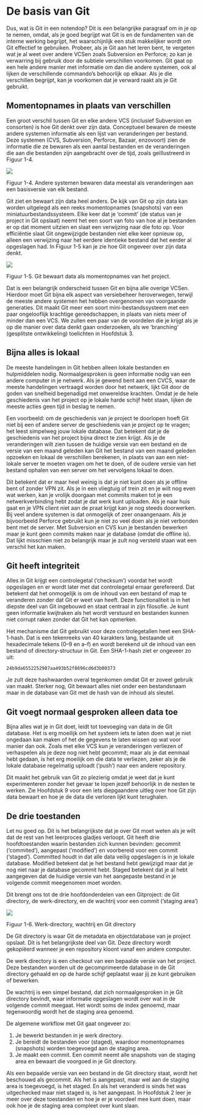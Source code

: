 # De basis van Git

Dus, wat is Git in een notendop? Dit is een belangrijke paragraaf om in je op te nemen, omdat, als je goed begrijpt wat Git is en de fundamenten van de interne werking begrijpt, het waarschijnlijk een stuk makkelijker wordt om Git effectief te gebruiken. Probeer, als je Git aan het leren bent, te vergeten wat je al weet over andere VCSen zoals Subversion en Perforce; zo kan je verwarring bij gebruik door de subtiele verschillen voorkomen. Git gaat op een hele andere manier met informatie om dan die andere systemen, ook al lijken de verschillende commando’s behoorlijk op elkaar. Als je die verschillen begrijpt, kan je voorkomen dat je verward raakt als je Git gebruikt.

## Momentopnames in plaats van verschillen

Een groot verschil tussen Git en elke andere VCS (inclusief Subversion en consorten) is hoe Git denkt over zijn data. Conceptueel bewaren de meeste andere systemen informatie als een lijst van veranderingen per bestand. Deze systemen (CVS, Subversion, Perforce, Bazaar, enzovoort) zien de informatie die ze bewaren als een aantal bestanden en de veranderingen die aan die bestanden zijn aangebracht over de tijd, zoals geïllustreerd in Figuur 1-4.


![](http://git-scm.com/figures/18333fig0104-tn.png)

Figuur 1-4. Andere systemen bewaren data meestal als veranderingen aan een basisversie van elk bestand.

Git ziet en bewaart zijn data heel anders. De kijk van Git op zijn data kan worden uitgelegd als een reeks momentopnames (snapshots) van een miniatuurbestandssysteem. Elke keer dat je ‘commit’ (de status van je project in Git opslaat) neemt het een soort van foto van hoe al je bestanden er op dat moment uitzien en slaat een verwijzing naar die foto op. Voor efficiëntie slaat Git ongewijzigde bestanden niet elke keer opnieuw op, alleen een verwijzing naar het eerdere identieke bestand dat het eerder al opgeslagen had. In Figuur 1-5 kan je zie hoe Git ongeveer over zijn data denkt.


![](http://git-scm.com/figures/18333fig0105-tn.png)

Figuur 1-5. Git bewaart data als momentopnames van het project.

Dat is een belangrijk onderscheid tussen Git en bijna alle overige VCSen. Hierdoor moet Git bijna elk aspect van versiebeheer heroverwegen, terwijl de meeste andere systemen het hebben overgenomen van voorgaande generaties. Dit maakt Git meer een soort mini-bestandssysteem met een paar ongelooflijk krachtige gereedschappen, in plaats van niets meer of minder dan een VCS. We zullen een paar van de voordelen die je krijgt als je op die manier over data denkt gaan onderzoeken, als we ‘branching’ (gesplitste ontwikkeling) toelichten in Hoofdstuk 3.

## Bijna alles is lokaal

De meeste handelingen in Git hebben alleen lokale bestanden en hulpmiddelen nodig. Normaalgesproken is geen informatie nodig van een andere computer in je netwerk. Als je gewend bent aan een CVCS, waar de meeste handelingen vertraagd worden door het netwerk, lijkt Git door de goden van snelheid begenadigd met onwereldse krachten. Omdat je de hele geschiedenis van het project op je lokale harde schijf hebt staan, lijken de meeste acties geen tijd in beslag te nemen.

Een voorbeeld: om de geschiedenis van je project te doorlopen hoeft Git niet bij een of andere server de geschiedenis van je project op te vragen; het leest simpelweg jouw lokale database. Dat betekent dat je de geschiedenis van het project bijna direct te zien krijgt. Als je de veranderingen wilt zien tussen de huidige versie van een bestand en de versie van een maand geleden kan Git het bestand van een maand geleden opzoeken en lokaal de verschillen berekenen, in plaats van aan een niet-lokale server te moeten vragen om het te doen, of de oudere versie van het bestand ophalen van een server om het vervolgens lokaal te doen.

Dit betekent dat er maar heel weinig is dat je niet kunt doen als je offline bent of zonder VPN zit. Als je in een vliegtuig of trein zit en je wilt nog even wat werken, kan je vrolijk doorgaan met commits maken tot je een netwerkverbinding hebt zodat je dat werk kunt uploaden. Als je naar huis gaat en je VPN client niet aan de praat krijgt kan je nog steeds doorwerken. Bij veel andere systemen is dat onmogelijk of zeer onaangenaam. Als je bijvoorbeeld Perforce gebruikt kun je niet zo veel doen als je niet verbonden bent met de server. Met Subversion en CVS kun je bestanden bewerken maar je kunt geen commits maken naar je database (omdat die offline is). Dat lijkt misschien niet zo belangrijk maar je zult nog versteld staan wat een verschil het kan maken.

## Git heeft integriteit

Alles in Git krijgt een controlegetal (‘checksum’) voordat het wordt opgeslagen en er wordt later met dat controlegetal ernaar gerefereerd. Dat betekent dat het onmogelijk is om de inhoud van een bestand of map te veranderen zonder dat Git er weet van heeft. Deze functionaliteit is in het diepste deel van Git ingebouwd en staat centraal in zijn filosofie. Je kunt geen informatie kwijtraken als het wordt verstuurd en bestanden kunnen niet corrupt raken zonder dat Git het kan opmerken.

Het mechanisme dat Git gebruikt voor deze controlegetallen heet een SHA-1-hash. Dat is een tekenreeks van 40 karakters lang, bestaande uit hexadecimale tekens (0–9 en a–f) en wordt berekend uit de inhoud van een bestand of directory-structuur in Git. Een SHA-1-hash ziet er ongeveer zo uit:

	24b9da6552252987aa493b52f8696cd6d3b00373

Je zult deze hashwaarden overal tegenkomen omdat Git er zoveel gebruik van maakt. Sterker nog, Git bewaart alles niet onder een bestandsnaam maar in de database van Git met de hash van de inhoud als sleutel.

## Git voegt normaal gesproken alleen data toe

Bijna alles wat je in Git doet, leidt tot toevoeging van data in de Git database. Het is erg moeilijk om het systeem iets te laten doen wat je niet ongedaan kan maken of het de gegevens te laten wissen op wat voor manier dan ook. Zoals met elke VCS kun je veranderingen verliezen of verhaspelen als je deze nog niet hebt gecommit; maar als je dat eenmaal hebt gedaan, is het erg moeilijk om die data te verliezen, zeker als je de lokale database regelmatig uploadt (‘push’) naar een andere repository.

Dit maakt het gebruik van Git zo plezierig omdat je weet dat je kunt experimenteren zonder het gevaar te lopen jezelf behoorlijk in de nesten te werken. Zie Hoofdstuk 9 voor een iets diepgaandere uitleg over hoe Git zijn data bewaart en hoe je de data die verloren lijkt kunt terughalen.

## De drie toestanden

Let nu goed op. Dit is het belangrijkste dat je over Git moet weten als je wilt dat de rest van het leerproces gladjes verloopt. Git heeft drie hoofdtoestanden waarin bestanden zich kunnen bevinden: gecommit (‘commited’), aangepast (‘modified’) en voorbereid voor een commit (‘staged’). Committed houdt in dat alle data veilig opgeslagen is in je lokale database. Modified betekent dat je het bestand hebt gewijzigd maar dat je nog niet naar je database gecommit hebt. Staged betekent dat je al hebt aangegeven dat de huidige versie van het aangepaste bestand in je volgende commit meegenomen moet worden.

Dit brengt ons tot de drie hoofdonderdelen van een Gitproject: de Git directory, de werk-directory, en de wachtrij voor een commit (‘staging area’)


![](http://git-scm.com/figures/18333fig0106-tn.png)
 
Figuur 1-6. Werk-directory, wachtrij en Git directory

De Git directory is waar Git de metadata en objectdatabase van je project opslaat. Dit is het belangrijkste deel van Git. Deze directory wordt gekopiëerd wanneer je een repository kloont vanaf een andere computer.

De werk directory is een checkout van een bepaalde versie van het project. Deze bestanden worden uit de gecomprimeerde database in de Git directory gehaald en op de harde schijf geplaatst waar jij ze kunt gebruiken of bewerken.

De wachtrij is een simpel bestand, dat zich normaalgesproken in je Git directory bevindt, waar informatie opgeslagen wordt over wat in de volgende commit meegaat. Het wordt soms de index genoemd, maar tegenwoordig wordt het de staging area genoemd.

De algemene workflow met Git gaat ongeveer zo:

1. Je bewerkt bestanden in je werk directory.
2. Je bereidt de bestanden voor (staged), waardoor momentopnames (snapshots) worden toegevoegd aan de staging area.
3. Je maakt een commit. Een commit neemt alle snapshots van de staging area en bewaart die voorgoed in je Git directory.

Als een bepaalde versie van een bestand in de Git directory staat, wordt het beschouwd als gecommit. Als het is aangepast, maar wel aan de staging area is toegevoegd, is het staged. En als het veranderd is sinds het was uitgechecked maar niet staged is, is het aangepast. In Hoofdstuk 2 leer je meer over deze toestanden en hoe je er je voordeel mee kunt doen, maar ook hoe je de staging area compleet over kunt slaan.
